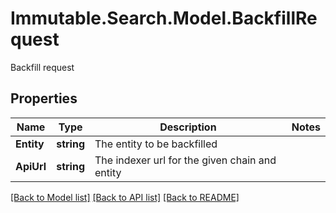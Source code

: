 # Immutable.Search.Model.BackfillRequest
Backfill request

## Properties

Name | Type | Description | Notes
------------ | ------------- | ------------- | -------------
**Entity** | **string** | The entity to be backfilled | 
**ApiUrl** | **string** | The indexer url for the given chain and entity | 

[[Back to Model list]](../README.md#documentation-for-models) [[Back to API list]](../README.md#documentation-for-api-endpoints) [[Back to README]](../README.md)

